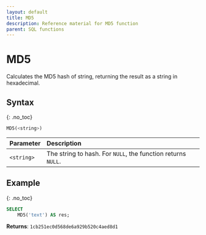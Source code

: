 ```yaml
---
layout: default
title: MD5
description: Reference material for MD5 function
parent: SQL functions
---
```


# MD5

Calculates the MD5 hash of string, returning the result as a string in hexadecimal.

## Syntax
{: .no_toc}

```sql
MD5(<string>)
```

| Parameter  | Description                                               |
| :---------- | :--------------------------------------------------------- |
| `<string>` | The string to hash. For `NULL`, the function returns `NULL`. |

## Example
{: .no_toc}

```sql
SELECT
	MD5('text') AS res;
```

**Returns**: `1cb251ec0d568de6a929b520c4aed8d1`
